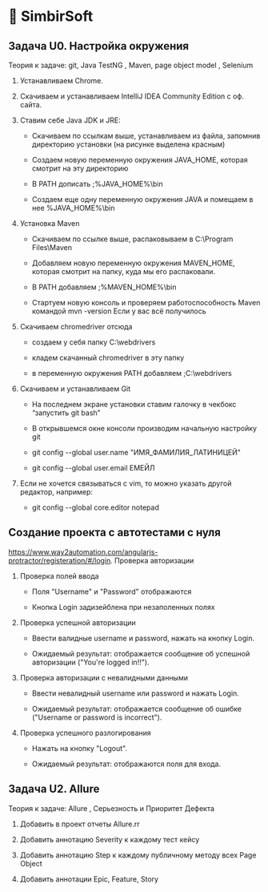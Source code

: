 # 📜 SimbirSoft

## Задача U0. Настройка окружения

Теория к задаче: git, Java TestNG , Maven, page object model , Selenium

1. Устанавливаем Chrome.
    
2. Скачиваем и устанавливаем IntelliJ IDEA Community Edition с оф. сайта.
    
3. Ставим себе Java JDK и JRE:
    
    - Скачиваем по ссылкам выше, устанавливаем из файла, запомнив директорию установки (на рисунке выделена красным) 
    
    - Создаем новую переменную окружения JAVA_HOME, которая смотрит на эту директорию
    
    - В PATH дописать ;%JAVA_HOME%\bin
            
    - Создаем еще одну переменную окружения JAVA и помещаем в нее %JAVA_HOME%\bin
        
4. Установка Maven
    
    - Скачиваем по ссылке выше, распаковываем в C:\Program Files\Maven
            
    - Добавляем новую переменную окружения MAVEN_HOME, которая смотрит на папку, куда мы его распаковали.
            
    - В PATH добавляем ;%MAVEN_HOME%\bin
            
    - Стартуем новую консоль и проверяем работоспособность Maven командой mvn -version Если у вас всё получилось
        
5. Скачиваем chromedriver отсюда
    
    - создаем у себя папку C:\webdrivers
            
    - кладем скачанный chromedriver в эту папку
            
    - в переменную окружения PATH добавляем ;C:\webdrivers
        
6. Скачиваем и устанавливаем Git
      
    - На последнем экране установки ставим галочку в чекбокс “запустить git bash”
            
    - В открывшемся окне консоли производим начальную настройку git
            
    - git config --global user.name "ИМЯ_ФАМИЛИЯ_ЛАТИНИЦЕЙ"
               
    - git config --global user.email ЕМЕЙЛ
           
3. Если не хочется связываться с vim, то можно указать другой редактор, например:
    
    - git config --global core.editor notepad
              
## Создание проекта с автотестами с нуля

https://www.way2automation.com/angularjs-protractor/registeration/#/login. Проверка авторизации

1. Проверка полей ввода

   - Поля "Username" и "Password" отображаются

   - Кнопка Login задизейблена при незаполенных полях

2. Проверка успешной авторизации

   - Ввести валидные username и password, нажать на кнопку Login.

   - Ожидаемый результат: отображается сообщение об успешной авторизации ("You're logged in!!").

3. Проверка авторизации с невалидными данными

   - Ввести невалидный username или password и нажать Login.

   - Ожидаемый результат: отображается сообщение об ошибке ("Username or password is incorrect").

4. Проверка успешного разлогирования

   - Нажать на кнопку "Logout".

   - Ожидаемый результат: отображаются поля для входа.

## Задача U2. Allure
Теория к задаче: Allure , Серьезность и Приоритет Дефекта

1. Добавить в проект отчеты Allure.rr

2. Добавить аннотацию Severity к каждому тест кейсу

3. Добавить аннотацию Step к каждому публичному методу всех Page Object

4. Добавить аннотации Epic, Feature, Story
